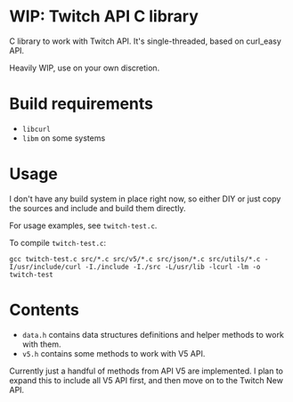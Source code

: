 # WIP: Twitch API C library

C library to work with Twitch API. It's single-threaded, based on curl_easy API.

Heavily WIP, use on your own discretion.

# Build requirements

- `libcurl`
- `libm` on some systems

# Usage

I don't have any build system in place right now, so either DIY or just copy the sources and include and build them directly.

For usage examples, see `twitch-test.c`.

To compile `twitch-test.c`:

```gcc twitch-test.c src/*.c src/v5/*.c src/json/*.c src/utils/*.c -I/usr/include/curl -I./include -I./src -L/usr/lib -lcurl -lm -o twitch-test```

# Contents

- `data.h` contains data structures definitions and helper methods to work with them.
- `v5.h` contains some methods to work with V5 API.

Currently just a handful of methods from API V5 are implemented. I plan to expand this to include all V5 API first, and then move on to the Twitch New API.

